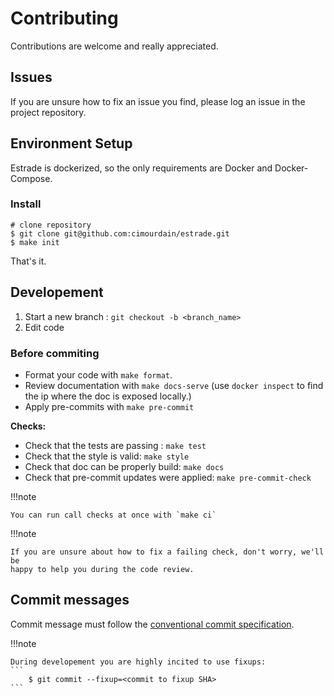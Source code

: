# Contributing

Contributions are welcome and really appreciated.

## Issues

If you are unsure how to fix an issue you find, please log an issue in the 
project repository.

## Environment Setup

Estrade is dockerized, so the only requirements are Docker and Docker-Compose.

### Install

```
# clone repository
$ git clone git@github.com:cimourdain/estrade.git
$ make init
```

That's it.

## Developement

1. Start a new branch : `git checkout -b <branch_name>`
2. Edit code

### Before commiting

- Format your code with `make format`.
- Review documentation with `make docs-serve` (use `docker inspect` to find the ip where the doc is exposed locally.) 
- Apply pre-commits with `make pre-commit`

**Checks:**

- Check that the tests are passing : `make test`
- Check that the style is valid: `make style`
- Check that doc can be properly build: `make docs`
- Check that pre-commit updates were applied: `make pre-commit-check`

!!!note
    
    You can run call checks at once with `make ci`
    
!!!note
    
    If you are unsure about how to fix a failing check, don't worry, we'll be 
    happy to help you during the code review.

## Commit messages

Commit message must follow the [conventional commit specification](https://www.conventionalcommits.org/en/v1.0.0/#specification).

!!!note
    
    During developement you are highly incited to use fixups:
    ```
        $ git commit --fixup=<commit to fixup SHA>
    ```